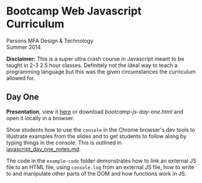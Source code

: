 # Bootcamp Web Javascript Curriculum
Parsons MFA Design & Technology   
Summer 2014  

__Disclaimer:__ This is a super ultra crash course in Javascript meant to be taught in 2-3 2.5 hour classes. Definitely not the ideal way to teach a programming language but this was the given circumstances the curriculum allowed for.

## Day One
**Presentation**, view it [here](http://dtbootcamp.github.io/web/day_11_12/bootcamp-js-day-one.html#0) or download *bootcamp-js-day-one.html* and open it locally in a browser. 

Show students how to use the `console` in the Chrome browser's dev tools to illustrate examples from the slides and to get students to follow along by typing things in the console. This is outlined in [javascript_day_one_notes.md](./javascript_day_one_notes.md).

The code in the `example-code` folder demonstrates how to link an external JS file to an HTML file, using `console.log` from an external JS file, how to write to and manipulate other parts of the DOM and how functions work in JS.




